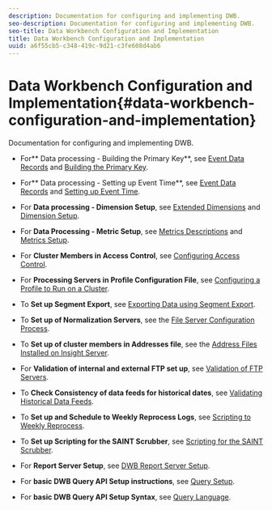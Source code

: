 ```yaml
---
description: Documentation for configuring and implementing DWB.
seo-description: Documentation for configuring and implementing DWB.
seo-title: Data Workbench Configuration and Implementation
title: Data Workbench Configuration and Implementation
uuid: a6f55cb5-c348-419c-9d21-c3fe608d4ab6
---
```


# Data Workbench Configuration and Implementation{#data-workbench-configuration-and-implementation}

Documentation for configuring and implementing DWB.

* For** Data processing - Building the Primary Key**, see [Event Data Records](https://marketing.adobe.com/resources/help/en_US/insight/dataset/c_ev_data_rec_fields.html) and [Building the Primary Key](../../../home/dwb-implement-overview/dwb-implement-configure/dwb-implement-primary-key.md#concept-04e756573bf14d8e953a983e209290bd). 

* For** Data processing - Setting up Event Time**, see [Event Data Records](https://marketing.adobe.com/resources/help/en_US/insight/dataset/c_ev_data_rec_fields.html) and [Setting up Event Time](../../../home/dwb-implement-overview/dwb-implement-configure/dwb-implement-event-time.md#concept-7f84404b57e54d879411621660d20708). 

* For **Data processing - Dimension Setup**, see [Extended Dimensions](https://marketing.adobe.com/resources/help/en_US/insight/dataset/c_ex_dim.html) and [Dimension Setup](../../../home/dwb-implement-overview/dwb-implement-configure/dwb-implement-dim-setup.md#concept-cf6e1e55038042c3ac3ae5921316538f). 

* For **Data Processing - Metric Setup**, see [Metrics Descriptions](https://marketing.adobe.com/resources/help/en_US/reference/metrics.html) and [Metrics Setup](../../../home/dwb-implement-overview/dwb-implement-configure/dwb-implement-metric-setup.md#concept-f568a931db5b4b62b7b1e7827c7f7bf6).

* For **Cluster Members in Access Control**, see [Configuring Access Control](https://marketing.adobe.com/resources/help/en_US/insight/svrprod/c_config_acs_ctrl.html). 

* For **Processing Servers in Profile Configuration File**, see [Configuring a Profile to Run on a Cluster](https://marketing.adobe.com/resources/help/en_US/insight/svrprod/c_config_prof_run_clstr.html). 

* To **Set up Segment Export**, see [Exporting Data using Segment Export](https://marketing.adobe.com/resources/help/en_US/insight/client/c_exp_data_seg_exp.html). 

* To **Set up of Normalization Servers**, see the [File Server Configuration Process](https://marketing.adobe.com/resources/help/en_US/insight/dataset/c_file_svr_config_proc.html). 

* To **Set up of cluster members in Addresses file**, see the [Address Files Installed on Insight Server](https://marketing.adobe.com/resources/help/en_US/insight/svrprod/c_addr_file_inst.html).

* For **Validation of internal and external FTP set up**, see [Validation of FTP Servers](../../../home/dwb-implement-overview/dwb-implement-configure/dwb-implement-validation-ftp.md#concept-8b677e0581c1490ebfbefdbedaf28d54). 

* To **Check Consistency of data feeds for historical dates**, see [Validating Historical Data Feeds](../../../home/dwb-implement-overview/dwb-implement-configure/dwb-implement-datafeeds-historical.md#concept-03639f41b5944a018095b467e6a08b4b). 

* To **Set up and Schedule to Weekly Reprocess Logs**, see [Scripting to Weekly Reprocess](../../../home/dwb-implement-overview/dwb-implement-configure/dwb-implement-reprocess-scripting.md#concept-60529e12d6d94386a02c1c6fdedf0295). 

* To **Set up Scripting for the SAINT Scrubber**, see [Scripting for the SAINT Scrubber](../../../home/dwb-implement-overview/dwb-implement-configure/dwb-implement-saint-scripting.md#concept-8631931cd7f14d64a97c426f3bc7a076). 

* For **Report Server Setup**, see [DWB Report Server Setup](https://marketing.adobe.com/resources/help/en_US/insight/report/c_rpt_oview.html).

* For **basic DWB Query API Setup instructions**, see [Query Setup](../../../home/dwb-implement-overview/dwb-implement-configure/dwb-implement-query-api.md#concept-94a135c593fe47dcb2f1e06abab6c78b). 

* For **basic DWB Query API Setup Syntax**, see [Query Language](https://marketing.adobe.com/resources/help/en_US/insight/client/c_qry_lang_syntx.html).

